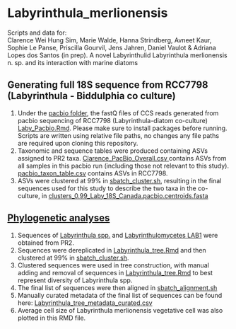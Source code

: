 # Labyrinthula_merlionensis

Scripts and data for:  
Clarence Wei Hung Sim, Marie Walde, Hanna Strindberg, Avneet Kaur, Sophie Le Panse, Priscilla Gourvil, Jens Jahren, Daniel Vaulot & Adriana Lopes dos Santos (in prep). A novel Labyrinthulid Labyrinthula merlionensis n. sp. and its interaction with marine diatoms

## Generating full 18S sequence from RCC7798 (Labyrinthula - Biddulphia co culture)
1. Under the [pacbio folder](https://github.com/clarencesimple/SIM_Labyrinthula_merlionensis/blob/main/pacbio/), the fastQ files of CCS reads generated from pacbio sequencing of RCC7798 (Labyrinthula-diatom co-culture) [Laby_Pacbio.Rmd](https://github.com/clarencesimple/SIM_Labyrinthula_merlionensis/blob/main/pacbio/Laby_Pacbio.Rmd). Please make sure to install packages before running. Scripts are written using relative file paths, no changes any file paths are required upon cloning this repository.
2. Taxonomic and sequence tables were produced containing ASVs assigned to PR2 taxa. [Clarence_PacBio_Overall.csv ](https://github.com/clarencesimple/SIM_Labyrinthula_merlionensis/blob/main/pacbio/Clarence_PacBio_Overall.csv) contains ASVs from all samples in this pacbio run (including those not relevant to this study). [pacbio_taxon_table.csv](https://github.com/clarencesimple/SIM_Labyrinthula_merlionensis/blob/main/pacbio/pacbio_taxon_table.csv) contains ASVs in RCC7798.
3. ASVs were clustered at 99% in [sbatch_cluster.sh](https://github.com/clarencesimple/SIM_Labyrinthula_merlionensis/blob/main/pacbio/sbatch_cluster.sh), resulting in the final sequences used for this study to describe the two taxa in the co-culture, in  [clusters_0.99_Laby_18S_Canada.pacbio.centroids.fasta](https://github.com/clarencesimple/SIM_Labyrinthula_merlionensis/blob/main/pacbio/clusters_0.99_Laby_18S_Canada.pacbio.centroids.fasta)


## [Phylogenetic analyses](https://github.com/clarencesimple/SIM_Labyrinthula_merlionensis/blob/main/phylogenetic_tree_18S/)

1. Sequences of [Labyrinthula spp.](https://github.com/clarencesimple/SIM_Labyrinthula_merlionensis/blob/main/phylogenetic_tree_18S/PR2_Labyrinthula) and [Labyrinthulomycetes LAB1](https://github.com/clarencesimple/SIM_Labyrinthula_merlionensis/blob/main/phylogenetic_tree_18S/PR2_Labyrinthulomycetes_LAB1) were obtained from PR2.
2. Sequences were dereplicated in [Labyrinthula_tree.Rmd](https://github.com/clarencesimple/SIM_Labyrinthula_merlionensis/blob/main/phylogenetic_tree_18S/Labyrinthula_tree.Rmd) and then clustered at 99% in [sbatch_cluster.sh](https://github.com/clarencesimple/SIM_Labyrinthula_merlionensis/blob/main/phylogenetic_tree_18S/sbatch_cluster.sh).
3. Clustered sequences were used in tree construction, with manual adding and removal of sequences in [Labyrinthula_tree.Rmd](https://github.com/clarencesimple/SIM_Labyrinthula_merlionensis/blob/main/phylogenetic_tree_18S/Labyrinthula_tree.Rmd) to best represent diversity of Labyrinthula spp.
4. The final list of sequences were then aligned in [sbatch_alignment.sh](https://github.com/clarencesimple/SIM_Labyrinthula_merlionensis/blob/main/phylogenetic_tree_18S/sbatch_alignment.sh)
5. Manually curated metadata of the final list of sequences can be found here: [Labyrinthula_tree_metadata_curated.csv](https://github.com/clarencesimple/SIM_Labyrinthula_merlionensis/blob/main/phylogenetic_tree_18S/Labyrinthula_tree_metadata_curated.csv)
6. Average cell size of Labyrinthula merlionensis vegetative cell was also plotted in this RMD file.
